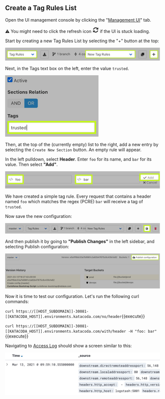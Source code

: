 ## Create a Tag Rules List

Open the UI management console by clicking the "[Management UI](https://[[HOST_SUBDOMAIN]]-30080-[[KATACODA_HOST]].environments.katacoda.com)" tab.

⚠️ You might need to click the refresh icon <img src="./assets/refresh.jpg" height="20"> if the UI is stuck loading.

Start by creating a new Tag Rules List by selecting the "+" button at the top:

![New Tag Rule](./assets/tag-rules-add.jpg)

Next, in the Tags text box on the left, enter the value `trusted`.

<img src="./assets/new-tag-trusted.jpg" height="200">

Then, at the top of the (currently empty) list to the right, add a new entry by selecting the `Create New Section` button. An empty rule will appear.

In the left pulldown, select **Header**. Enter `foo` for its name, and `bar` for its value. Then select **"Add"**.

![New Tag: Add](./assets/foo-bar-add.jpg)

We have created a simple tag rule. Every request that contains a header named `foo` which matches the regex (PCRE) `bar` will receive a tag of `trusted`. 

Now save the new configuration:

![New Tag: Save](./assets/save-tag-rule.jpg)

And then publish it by going to **"Publish Changes"** in the left sidebar, and selecting Publish configuration:

![New Tag: Save](./assets/publish-configuration.jpg)

Now it is time to test our configuration. Let's run the following curl commands:

`curl https://[[HOST_SUBDOMAIN]]-30081-[[KATACODA_HOST]].environments.katacoda.com/no/header`{{execute}}

`curl https://[[HOST_SUBDOMAIN]]-30081-[[KATACODA_HOST]].environments.katacoda.com/with/header -H "foo: bar"`{{execute}}

Navigating to [Access Log](https://[[HOST_SUBDOMAIN]]-5601-[[KATACODA_HOST]].environments.katacoda.com/app/discover) should show a screen similar to this:

![Access Logs](./assets/access-logs.jpg)